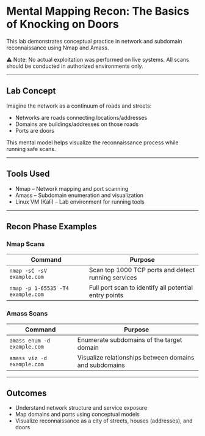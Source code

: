 # Mental Mapping Recon: The Basics of Knocking on Doors

This lab demonstrates conceptual practice in network and subdomain reconnaissance using Nmap and Amass.

⚠️ Note: No actual exploitation was performed on live systems. All scans should be conducted in authorized environments only.

---

## Lab Concept

Imagine the network as a continuum of roads and streets:
- Networks are roads connecting locations/addresses
- Domains are buildings/addresses on those roads
- Ports are doors 

This mental model helps visualize the reconnaissance process while running safe scans.

---

## Tools Used

- Nmap – Network mapping and port scanning
- Amass – Subdomain enumeration and visualization
- Linux VM (Kali) – Lab environment for running tools

---

## Recon Phase Examples

### Nmap Scans

| Command | Purpose |
|--------|---------|
| `nmap -sC -sV example.com` | Scan top 1000 TCP ports and detect running services |
| `nmap -p 1-65535 -T4 example.com` | Full port scan to identify all potential entry points |

### Amass Scans

| Command | Purpose |
|--------|---------|
| `amass enum -d example.com` | Enumerate subdomains of the target domain |
| `amass viz -d example.com` | Visualize relationships between domains and subdomains |

---

## Outcomes

- Understand network structure and service exposure
- Map domains and ports using conceptual models
- Visualize reconnaissance as a city of streets, houses (addresses), and doors
